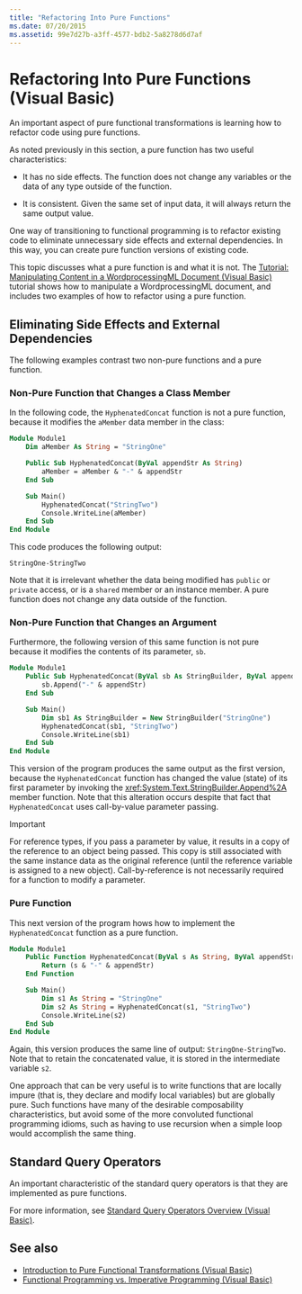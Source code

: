 ```yaml
---
title: "Refactoring Into Pure Functions"
ms.date: 07/20/2015
ms.assetid: 99e7d27b-a3ff-4577-bdb2-5a8278d6d7af
---
```


# Refactoring Into Pure Functions (Visual Basic)

An important aspect of pure functional transformations is learning how to refactor code using pure functions.

As noted previously in this section, a pure function has two useful characteristics:

- It has no side effects. The function does not change any variables or the data of any type outside of the function.

- It is consistent. Given the same set of input data, it will always return the same output value.

 One way of transitioning to functional programming is to refactor existing code to eliminate unnecessary side effects and external dependencies. In this way, you can create pure function versions of existing code.

This topic discusses what a pure function is and what it is not. The [Tutorial: Manipulating Content in a WordprocessingML Document (Visual Basic)](tutorial-manipulating-content-in-a-wordprocessingml-document.md) tutorial shows how to manipulate a WordprocessingML document, and includes two examples of how to refactor using a pure function.

## Eliminating Side Effects and External Dependencies

The following examples contrast two non-pure functions and a pure function.

### Non-Pure Function that Changes a Class Member

In the following code, the `HyphenatedConcat` function is not a pure function, because it modifies the `aMember` data member in the class:

```vb
Module Module1
    Dim aMember As String = "StringOne"

    Public Sub HyphenatedConcat(ByVal appendStr As String)
        aMember = aMember & "-" & appendStr
    End Sub

    Sub Main()
        HyphenatedConcat("StringTwo")
        Console.WriteLine(aMember)
    End Sub
End Module
```

This code produces the following output:

```output
StringOne-StringTwo
```

Note that it is irrelevant whether the data being modified has `public` or `private` access, or is a  `shared` member or an instance member. A pure function does not change any data outside of the function.

### Non-Pure Function that Changes an Argument

Furthermore, the following version of this same function is not pure because it modifies the contents of its parameter, `sb`.

```vb
Module Module1
    Public Sub HyphenatedConcat(ByVal sb As StringBuilder, ByVal appendStr As String)
        sb.Append("-" & appendStr)
    End Sub

    Sub Main()
        Dim sb1 As StringBuilder = New StringBuilder("StringOne")
        HyphenatedConcat(sb1, "StringTwo")
        Console.WriteLine(sb1)
    End Sub
End Module
```

This version of the program produces the same output as the first version, because the `HyphenatedConcat` function has changed the value (state) of its first parameter by invoking the <xref:System.Text.StringBuilder.Append%2A> member function. Note that this alteration occurs despite that fact that `HyphenatedConcat` uses call-by-value parameter passing.

> [!IMPORTANT]
> For reference types, if you pass a parameter by value, it results in a copy of the reference to an object being passed. This copy is still associated with the same instance data as the original reference (until the reference variable is assigned to a new object). Call-by-reference is not necessarily required for a function to modify a parameter.

### Pure Function

This next version of the program hows how to implement the `HyphenatedConcat` function as a pure function.

```vb
Module Module1
    Public Function HyphenatedConcat(ByVal s As String, ByVal appendStr As String) As String
        Return (s & "-" & appendStr)
    End Function

    Sub Main()
        Dim s1 As String = "StringOne"
        Dim s2 As String = HyphenatedConcat(s1, "StringTwo")
        Console.WriteLine(s2)
    End Sub
End Module
```

Again, this version produces the same line of output: `StringOne-StringTwo`. Note that to retain the concatenated value, it is stored in the intermediate variable `s2`.

One approach that can be very useful is to write functions that are locally impure (that is, they declare and modify local variables) but are globally pure. Such functions have many of the desirable composability characteristics, but avoid some of the more convoluted functional programming idioms, such as having to use recursion when a simple loop would accomplish the same thing.

## Standard Query Operators

An important characteristic of the standard query operators is that they are implemented as pure functions.

For more information, see [Standard Query Operators Overview (Visual Basic)](standard-query-operators-overview.md).

## See also

- [Introduction to Pure Functional Transformations (Visual Basic)](introduction-to-pure-functional-transformations.md)
- [Functional Programming vs. Imperative Programming (Visual Basic)](functional-programming-vs-imperative-programming.md)
